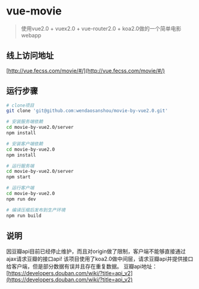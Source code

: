 # vue-movie

> 使用vue2.0 + vuex2.0 + vue-router2.0 + koa2.0做的一个简单电影webapp

## 线上访问地址
[http://vue.fecss.com/movie/#/](http://vue.fecss.com/movie/#/)

## 运行步骤

``` bash
# clone项目
git clone 'git@github.com:wendaosanshou/movie-by-vue2.0.git'

# 安装服务端依赖
cd movie-by-vue2.0/server
npm install

# 安装客户端依赖
cd movie-by-vue2.0
npm install

# 运行服务端
cd movie-by-vue2.0/server
npm start

# 运行客户端
cd movie-by-vue2.0
npm run dev

# 编译压缩后发布到生产环境
npm run build
```

## 说明
因豆瓣api目前已经停止维护，而且对origin做了限制，客户端不能够直接通过ajax请求豆瓣的接口api!
该项目使用了koa2.0做中间层，请求豆瓣api并提供接口给客户端，但是部分数据有误并且存在重复数据。
豆瓣api地址：[https://developers.douban.com/wiki/?title=api_v2](https://developers.douban.com/wiki/?title=api_v2)
